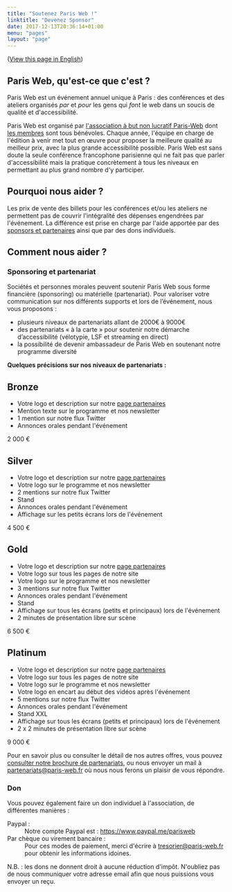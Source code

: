 ```yaml
---
title: "Soutenez Paris Web !"
linktitle: "Devenez Sponsor"
date: 2017-12-13T20:36:14+01:00
menu: "pages"
layout: "page"
---
```


<p class="small">(<a href="/support-paris-web.php">View this page in English</a>)</p>

<h2 class="separation">Paris Web, qu'est-ce que c'est ?</h2>

<p>Paris Web est un événement annuel unique à Paris : des conférences et des ateliers organisés <em>par</em> et <em>pour</em> les gens qui <em>font</em> le web dans un soucis de qualité et d'accessibilité.</p>
<p>Paris Web est organisé par <a href="/association/">l'association à but non lucratif Paris-Web</a> dont <a href="/association/membres.php">les membres</a> sont tous bénévoles. Chaque année, l'équipe en charge de l'édition à venir met tout en œuvre pour proposer la meilleure qualité au meilleur prix, avec la plus grande accessibilité possible. Paris Web est sans doute la seule conférence francophone parisienne qui ne fait pas que parler d'accessibilité mais la pratique concrètement à tous les niveaux en permettant au plus grand nombre d'y participer.</p>

<h2 class="separation">Pourquoi nous aider ?</h2>

<p>Les prix de vente des billets pour les conférences et/ou les ateliers ne permettent pas de couvrir l'intégralité des dépenses engendrées par l'événement. La différence est prise en charge par l'aide apportée par des <a href="partenaires.php">sponsors et partenaires</a> ainsi que par des dons individuels.</p>

<h2 class="separation">Comment nous aider ?</h2>

<h3>Sponsoring et partenariat</h3>

<p>Sociétés et personnes morales peuvent soutenir Paris Web sous forme financière (sponsoring) ou matérielle (partenariat). Pour valoriser votre communication sur nos différents supports et lors de l’événement, nous vous proposons :</p>
<ul>
<li>plusieurs niveaux de partenariats allant de 2000€ à 9000€</li>
<li>des partenariats « à la carte » pour soutenir notre démarche d’accessibilité (vélotypie, LSF et streaming en direct)</li>
<li>la possibilité de devenir ambassadeur de Paris Web en soutenant notre programme diversité</li>
</ul>
<p><strong>Quelques précisions sur nos niveaux de partenariats :</strong></p>

<div class="max-content">
<div class="sponsor-table">
<div class="sponsor-column bronze">
<h2 class="sponsor-level">Bronze</h2>
<div class="sponsor-content">
<ul>
<li>Votre logo et description sur notre <a href="partenaires.php">page partenaires</a></li>
<li>Mention texte sur le programme et nos newsletter</li>
<li>1 mention sur notre flux Twitter</li>
<li>Annonces orales pendant l'événement</li>
</ul>
</div>
<div class="sponsor-price">2 000 €</div>
</div>
<div class="sponsor-column silver">
<h2 class="sponsor-level">Silver</h2>
<div class="sponsor-content">
<ul>
<li>Votre logo et description sur notre <a href="partenaires.php">page partenaires</a></li>
<li>Votre logo sur le programme et nos newsletter</li>
<li>2 mentions sur notre flux Twitter</li>
<li>Stand</li>
<li>Annonces orales pendant l'événement</li>
<li>Affichage sur les petits écrans lors de l'événement</li>

</ul>
</div>
<div class="sponsor-price">4 500 €</div>
</div>
<div class="sponsor-column gold">
<h2 class="sponsor-level">Gold</h2>
<div class="sponsor-content">
<ul>
<li>Votre logo et description sur notre <a href="partenaires.php">page partenaires</a></li>
<li>Votre logo sur tous les pages de notre site</li>
<li>Votre logo sur le programme et nos newsletter</li>
<li>3 mentions sur notre flux Twitter</li>
<li>Annonces orales pendant l'événement</li>
<li>Stand</li>
<li>Affichage sur tous les écrans (petits et principaux) lors de l'événement</li>
<li>2 minutes de présentation libre sur scène</li>
</ul>
</div>
<div class="sponsor-price">6 500 €</div>
</div>
<div class="sponsor-column platinum">
<h2 class="sponsor-level">Platinum</h2>
<div class="sponsor-content">
<ul>
<li>Votre logo et description sur notre <a href="partenaires.php">page partenaires</a></li>
<li>Votre logo sur tous les pages de notre site</li>
<li>Votre logo sur le programme et nos newsletter</li>
<li>Votre logo en encart au début des vidéos après l'événement</li>
<li>5 mentions sur notre flux Twitter</li>
<li>Annonces orales pendant l'événement</li>
<li>Stand XXL</li>
<li>Affichage sur tous les écrans (petits et principaux) lors de l'événement</li>
<li>2 x 2 minutes de présentation libre sur scène</li>
</ul>
</div>
<div class="sponsor-price">9 000 €</div>
</div>
</div>
</div>

<p>Pour en savoir plus ou consulter le détail de nos autres offres, vous pouvez <a href="/telechargements/2018/Partenariat-ParisWeb-2018.pdf">consulter notre brochure de partenariats</a>, ou nous envoyer un mail à <a href="mailto:partenariats@paris-web.fr">partenariats@paris-web.fr</a> où nous nous ferons un plaisir de vous répondre.</p>

<h3 id="don">Don</h3>

<p>Vous pouvez également faire un don individuel à l'association, de différentes manières :</p>

<dl>
<dt>Paypal :</dt>
<dd>Notre compte Paypal est : <a href="https://www.paypal.me/parisweb">https://www.paypal.me/parisweb</a></dd>
<dt>Par chèque ou virement bancaire :</dt>
<dd>Pour ces modes de paiement, merci d'écrire à <a href="mailto:tresorier@paris-web.fr">tresorier@paris-web.fr</a> pour obtenir les informations idoines.</dd>
</dl>

<p>N.B. : les dons ne donnent droit à aucune réduction d'impôt. N'oubliez pas de nous communiquer votre adresse email afin que nous puissions vous envoyer un reçu.</p>
